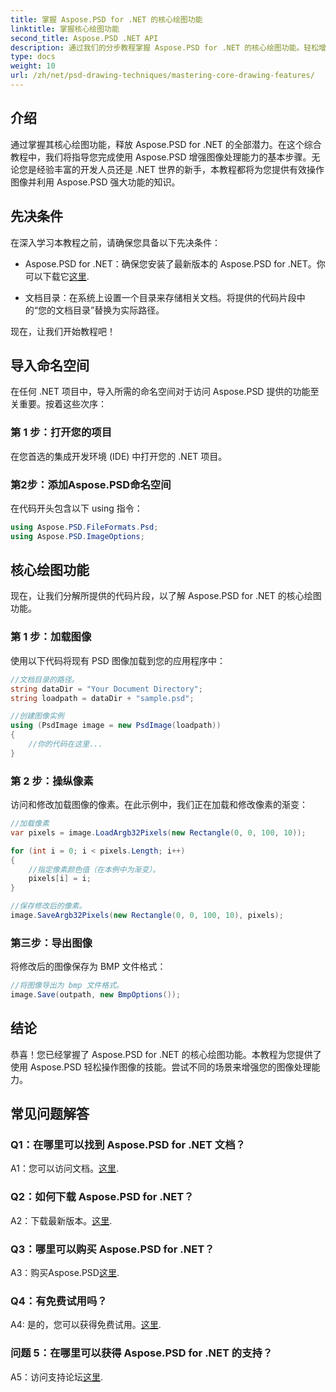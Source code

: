 ```yaml
---
title: 掌握 Aspose.PSD for .NET 的核心绘图功能
linktitle: 掌握核心绘图功能
second_title: Aspose.PSD .NET API
description: 通过我们的分步教程掌握 Aspose.PSD for .NET 的核心绘图功能。轻松增强图像处理技能。
type: docs
weight: 10
url: /zh/net/psd-drawing-techniques/mastering-core-drawing-features/
---
```

## 介绍

通过掌握其核心绘图功能，释放 Aspose.PSD for .NET 的全部潜力。在这个综合教程中，我们将指导您完成使用 Aspose.PSD 增强图像处理能力的基本步骤。无论您是经验丰富的开发人员还是 .NET 世界的新手，本教程都将为您提供有效操作图像并利用 Aspose.PSD 强大功能的知识。

## 先决条件

在深入学习本教程之前，请确保您具备以下先决条件：

-  Aspose.PSD for .NET：确保您安装了最新版本的 Aspose.PSD for .NET。你可以下载它[这里](https://releases.aspose.com/psd/net/).

- 文档目录：在系统上设置一个目录来存储相关文档。将提供的代码片段中的“您的文档目录”替换为实际路径。

现在，让我们开始教程吧！

## 导入命名空间

在任何 .NET 项目中，导入所需的命名空间对于访问 Aspose.PSD 提供的功能至关重要。按着这些次序：

### 第 1 步：打开您的项目

在您首选的集成开发环境 (IDE) 中打开您的 .NET 项目。

### 第2步：添加Aspose.PSD命名空间

在代码开头包含以下 using 指令：

```csharp
using Aspose.PSD.FileFormats.Psd;
using Aspose.PSD.ImageOptions;
```

## 核心绘图功能

现在，让我们分解所提供的代码片段，以了解 Aspose.PSD for .NET 的核心绘图功能。

### 第 1 步：加载图像

使用以下代码将现有 PSD 图像加载到您的应用程序中：

```csharp
//文档目录的路径。
string dataDir = "Your Document Directory";
string loadpath = dataDir + "sample.psd";

//创建图像实例
using (PsdImage image = new PsdImage(loadpath))
{
    //你的代码在这里...
}
```

### 第 2 步：操纵像素

访问和修改加载图像的像素。在此示例中，我们正在加载和修改像素的渐变：

```csharp
//加载像素
var pixels = image.LoadArgb32Pixels(new Rectangle(0, 0, 100, 10));

for (int i = 0; i < pixels.Length; i++)
{
    //指定像素颜色值（在本例中为渐变）。
    pixels[i] = i;
}

//保存修改后的像素。
image.SaveArgb32Pixels(new Rectangle(0, 0, 100, 10), pixels);
```

### 第三步：导出图像

将修改后的图像保存为 BMP 文件格式：

```csharp
//将图像导出为 bmp 文件格式。
image.Save(outpath, new BmpOptions());
```

## 结论

恭喜！您已经掌握了 Aspose.PSD for .NET 的核心绘图功能。本教程为您提供了使用 Aspose.PSD 轻松操作图像的技能。尝试不同的场景来增强您的图像处理能力。

## 常见问题解答

### Q1：在哪里可以找到 Aspose.PSD for .NET 文档？

 A1：您可以访问文档。[这里](https://reference.aspose.com/psd/net/).

### Q2：如何下载 Aspose.PSD for .NET？

 A2：下载最新版本。[这里](https://releases.aspose.com/psd/net/).

### Q3：哪里可以购买 Aspose.PSD for .NET？

 A3：购买Aspose.PSD[这里](https://purchase.aspose.com/buy).

### Q4：有免费试用吗？

 A4: 是的，您可以获得免费试用。[这里](https://releases.aspose.com/).

### 问题 5：在哪里可以获得 Aspose.PSD for .NET 的支持？

 A5：访问支持论坛[这里](https://forum.aspose.com/c/psd/34).